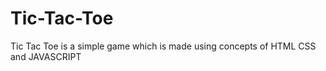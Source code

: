 # Tic-Tac-Toe
Tic Tac Toe is a simple game which is made using concepts of HTML CSS and JAVASCRIPT 
